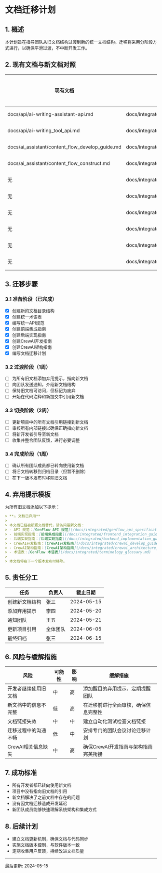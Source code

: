 # 文档迁移计划

## 1. 概述

本计划旨在指导团队从旧文档结构过渡到新的统一文档结构。迁移将采用分阶段方式进行，以确保平滑过渡，不中断开发工作。

## 2. 现有文档与新文档对照

| 现有文档 | 替代文档 | 处理方式 |
|---------|---------|---------|
| docs/api/ai-writing-assistant-api.md | docs/integrated/genflow_api_specification.md | 替换 |
| docs/api/ai-writing_tool_api.md | docs/integrated/genflow_api_specification.md | 替换 |
| docs/ai_assistant/content_flow_develop_guide.md | docs/integrated/backend_implementation_guide.md | 替换 |
| docs/ai_assistant/content_flow_construct.md | docs/integrated/backend_implementation_guide.md | 替换 |
| 无 | docs/integrated/frontend_integration_guide.md | 新增 |
| 无 | docs/integrated/crewai_develop_guide.md | 新增 |
| 无 | docs/integrated/crewai_architecture_guide.md | 新增 |
| 无 | docs/integrated/terminology_glossary.md | 新增 |
| 无 | docs/integrated/README.md | 新增 |
| 无 | docs/integrated/document_migration_plan.md | 新增 |

## 3. 迁移步骤

### 3.1 准备阶段（已完成）

- [x] 创建新的文档目录结构
- [x] 创建统一术语表
- [x] 编写统一API规范
- [x] 创建前端集成指南
- [x] 创建后端实现指南
- [x] 创建CrewAI开发指南
- [x] 创建CrewAI架构指南
- [x] 编写文档迁移计划

### 3.2 过渡阶段（1周）

- [ ] 为所有旧文档添加弃用提示，指向新文档
- [ ] 向团队发送通知，介绍新文档结构
- [ ] 保持旧文档可访问，但标记为废弃
- [ ] 开始在代码注释和新提交中引用新文档

### 3.3 切换阶段（2周）

- [ ] 更新项目中的所有文档引用链接到新文档
- [ ] 审核所有内部链接以确保正确指向新文档
- [ ] 将新开发者引导至新文档
- [ ] 收集并整合团队反馈，进行必要调整

### 3.4 完成阶段（1周）

- [ ] 确认所有团队成员都已转向使用新文档
- [ ] 将旧文档转移到归档目录（但暂不删除）
- [ ] 在下一版本发布时移除旧文档

## 4. 弃用提示模板

为所有旧文档添加以下提示：

```markdown
> **⚠️ 文档已弃用**
>
> 本文档已经被新版文档替代，请访问最新文档：
> - API 规范：[GenFlow API 规范](/docs/integrated/genflow_api_specification.md)
> - 前端实现指南：[前端集成指南](/docs/integrated/frontend_integration_guide.md)
> - 后端实现指南：[后端实现指南](/docs/integrated/backend_implementation_guide.md)
> - CrewAI开发指南：[CrewAI开发指南](/docs/integrated/crewai_develop_guide.md)
> - CrewAI架构指南：[CrewAI架构指南](/docs/integrated/crewai_architecture_guide.md)
> - 术语表：[GenFlow 术语表](/docs/integrated/terminology_glossary.md)
>
> 本文档将在下一个版本发布时移除。
```

## 5. 责任分工

| 任务 | 负责人 | 截止日期 |
|------|-------|---------|
| 创建新文档结构 | 张三 | 2024-05-15 |
| 添加弃用提示 | 李四 | 2024-05-20 |
| 通知团队 | 王五 | 2024-05-21 |
| 更新项目引用 | 全体团队 | 2024-06-05 |
| 最终归档 | 张三 | 2024-06-15 |

## 6. 风险与缓解措施

| 风险 | 可能性 | 影响 | 缓解措施 |
|------|-------|------|---------|
| 开发者继续使用旧文档 | 中 | 高 | 添加醒目的弃用提示，定期提醒团队 |
| 新文档中的信息不完整 | 低 | 高 | 在迁移前进行全面审核，确保信息完整性 |
| 文档链接失效 | 中 | 中 | 建立自动化测试检查文档链接 |
| 迁移过程中的沟通不畅 | 低 | 中 | 安排专门的团队会议讨论迁移计划 |
| CrewAI相关信息缺失 | 中 | 高 | 确保CrewAI开发指南与架构指南完美衔接 |

## 7. 成功标准

- 所有开发者都已转向使用新文档
- 项目中没有指向旧文档的引用
- 新文档解决了之前文档中存在的问题
- 没有因文档迁移造成开发延迟
- 新团队成员能够快速理解系统架构和集成方式

## 8. 后续计划

- 建立文档更新机制，确保文档与代码同步
- 实施文档版本控制，与软件版本一致
- 定期收集用户反馈，持续改进文档质量

---

最后更新: 2024-05-15
